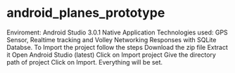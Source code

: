 # android_planes_prototype
Enviroment: Android Studio 3.0.1 Native Application
Technologies used: GPS Sensor, Realtime tracking and Volley Networking Responses with SQLite Databse.
To Import the project follow the steps
Download the zip file 
Extract it
Open Android Studio (latest)
Click on Import project
Give the directory path of project
Click on Import.
Everything will be set.
